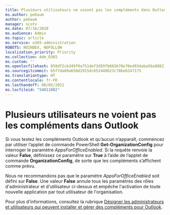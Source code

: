```yaml
---
title: Plusieurs utilisateurs ne voient pas les compléments dans Outlook
ms.author: pebaum
author: pebaum
manager: scotv
ms.date: 07/16/2020
ms.audience: Admin
ms.topic: article
ms.service: o365-administration
ROBOTS: NOINDEX, NOFOLLOW
localization_priority: Priority
ms.collection: Adm_O365
ms.custom: ''
ms.openlocfilehash: 850df2cb349f9a751def3d59fb665670e70e493daba56a88821afcef9c48ffa8
ms.sourcegitcommit: b5f7da89a650d2915dc652449623c78be6247175
ms.translationtype: HT
ms.contentlocale: fr-FR
ms.lasthandoff: 08/05/2021
ms.locfileid: "54011802"
---
```

# <a name="multiple-users-not-seeing-add-ins-in-outlook"></a>Plusieurs utilisateurs ne voient pas les compléments dans Outlook

Si vous testez les compléments Outlook et qu’aucun n’apparaît, commencez par utiliser l’applet de commande PowerShell **Get-OrganizationConfig** pour interroger le paramètre _AppsForOfficeEnabled_. Si la requête renvoie la valeur **False**, définissez ce paramètre sur **True** à l’aide de l’applet de commande **OrganizationConfig**, de sorte que les compléments s’affichent comme prévu.

Nous ne recommandons pas que le paramètre _AppsForOfficeEnabled_ soit défini sur **False**. Une valeur **False** annule tous les paramètres des rôles d'administrateur et d'utilisateur ci-dessus et empêche l'activation de toute nouvelle application par tout utilisateur de l'organisation.

Pour plus d'informations, consultez la rubrique [Désigner les administrateurs et utilisateurs qui peuvent installer et gérer des compléments pour Outlook](https://docs.microsoft.com/exchange/clients-and-mobile-in-exchange-online/add-ins-for-outlook/specify-who-can-install-and-manage-add-ins#user-roles).